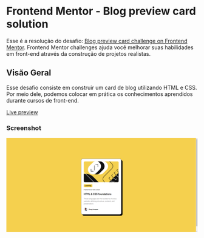 # Frontend Mentor - Blog preview card solution

Esse é a resolução do desafio: [Blog preview card challenge on Frontend Mentor](https://www.frontendmentor.io/challenges/blog-preview-card-ckPaj01IcS). Frontend Mentor challenges ajuda você melhorar suas habilidades em front-end através da construção de projetos realistas. 


## Visão Geral

Esse desafio consiste em construir um card de blog utilizando HTML e CSS. Por meio dele, podemos colocar em prática os conhecimentos aprendidos durante cursos de front-end.

[Live preview](https://lucascorreia01.github.io/blog-preview-card-FrontEnd-Mentor/)

### Screenshot

![](/assets/screenshot.png)
